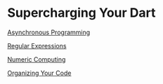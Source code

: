 # Supercharging Your Dart

[Asynchronous Programming](supercharging_dart/asynchronous_programming.md)

[Regular Expressions](supercharging_dart/regular_expressions.md)

[Numeric Computing](supercharging_dart/numeric_computing.md)

[Organizing Your Code](supercharging_dart/organizing_your_code.md)